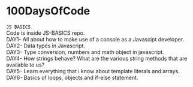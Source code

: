 # 100DaysOfCode
`JS BASICS`  
Code is inside JS-BASICS repo.  
DAY1- All about how to make use of a console as a Javascipt developer.  
DAY2- Data types in Javascript.  
DAY3- Type conversion, numbers and math object in javascript.    
DAY4- How strings behave? What are the various string methods that are available to us?  
DAY5- Learn everything that i know about template literals and arrays.  
DAY6- Basics of loops, objects and if-else statement.  
